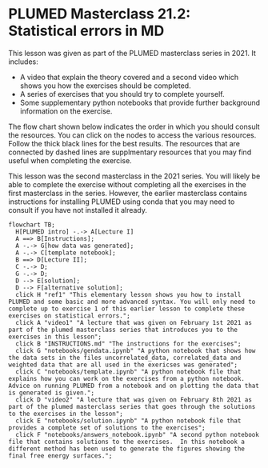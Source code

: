 #  PLUMED Masterclass 21.2: Statistical errors in MD 

This lesson was given as part of the PLUMED masterclass series in 2021.  It includes:

* A video that explain the theory covered and a second video which shows you how the exercises should be completed.
* A series of exercises that you should try to complete yourself.
* Some supplementary python notebooks that provide further background information on the exercise.

The flow chart shown below indicates the order in which you should consult the resources.  You can click on the nodes to access the various resources.  Follow the thick black lines for the best results.  The resources that are connected by dashed lines are supplmentary resources that you may find useful when completing the exercise. 

This lesson was the second masterclass in the 2021 series.  You will likely be able to complete the exercise without completing all the exercises in the first masterclass in the series.  However, the earlier masterclass contains instructions for installing PLUMED using conda that you may need to consult if you have not installed it already.

```mermaid
flowchart TB;
  H[PLUMED intro] -.-> A[Lecture I] 
  A ==> B[Instructions];
  A -.-> G[how data was generated];
  A -.-> C[template notebook];
  B ==> D[Lecture II];
  C -.-> D;
  G -.-> D;
  D --> E[solution];
  D --> F[alternative solution];
  click H "ref1" "This elementary lesson shows you how to install PLUMED and some basic and more advanced syntax. You will only need to complete up to exercise 1 of this earlier lesson to complete these exercises on statistical errors.";
  click A "video1" "A lecture that was given on February 1st 2021 as part of the plumed masterclass series that introduces you to the exercises in this lesson";
  click B "INSTRUCTIONS.md" "The instructions for the exercises";
  click G "notebooks/gendata.ipynb" "A python notebook that shows how the data sets in the files uncorrelated_data, correlated_data and weighted data that are all used in the exericses was generated";
  click C "notebooks/template.ipynb" "A python notebook file that explains how you can work on the exercises from a python notebook.  Advice on running PLUMED from a notebook and on plotting the data that is generated is given.";
  click D "video2" "A lecture that was given on February 8th 2021 as part of the plumed masterclass series that goes through the solutions to the exercises in the lesson";
  click E "notebooks/solution.ipynb" "A python notebook file that provides a complete set of solutions to the exercises";
  click F "notebooks/answers_notebook.ipynb" "A second python notebook file that contains solutions to the exercises.  In this notebook a different method has been used to generate the figures showing the final free energy surfaces.";
```
